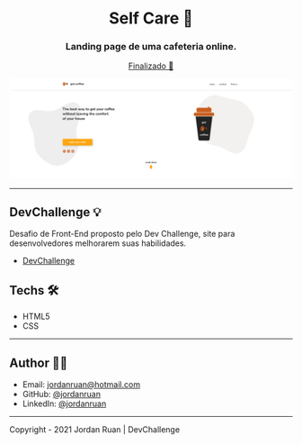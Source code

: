 <h1 align="center">Self Care 💼</h1>
<h3 align="center">Landing page de uma cafeteria online.</h3>

<p align="center"><a href="https://jordanruan.github.io/get-coffee/" >Finalizado 🚀</a><p>

![banner](https://raw.githubusercontent.com/jordanruan/get-coffee/main/assets/mockup-desktop.png)

---

## DevChallenge 💡

Desafio de Front-End proposto pelo Dev Challenge, site para desenvolvedores melhorarem suas habilidades.

- <a href="https://devchallenge.com.br/challenges/5ec9a7fc10e94a38493d3910/details">DevChallenge</a>

## Techs 🛠

- HTML5
- CSS

---

## Author 👨‍💻

- Email: jordanruan@hotmail.com
- GitHub: [@jordanruan](https://github.com/jordanruan)
- LinkedIn: [@jordanruan](https://linkedin.com/in/jordanruan)

---

Copyright - 2021 Jordan Ruan | DevChallenge

